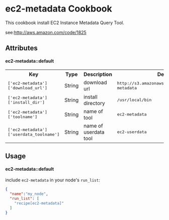 ec2-metadata Cookbook
====================

This cookbook install EC2 Instance Metadata Query Tool.

see:http://aws.amazon.com/code/1825


Attributes
----------

#### ec2-metadata::default
<table>
  <tr>
    <th>Key</th>
    <th>Type</th>
    <th>Description</th>
    <th>Default</th>
  </tr>
  <tr>
    <td><tt>['ec2-metadata']['download_url']</tt></td>
    <td>String</td>
    <td>download url</td>
    <td><tt>http://s3.amazonaws.com/ec2metadata/ec2-metadata</tt></td>
  </tr>
  <tr>
    <td><tt>['ec2-metadata']['install_dir']</tt></td>
    <td>String</td>
    <td>install directory</td>
    <td><tt>/usr/local/bin</tt></td>
  </tr>
  <tr>
    <td><tt>['ec2-metadata']['toolname']</tt></td>
    <td>String</td>
    <td>name of tool</td>
    <td><tt>ec2-metadata</tt></td>
  </tr>
  <tr>
    <td><tt>['ec2-metadata']['userdata_toolname']</tt></td>
    <td>String</td>
    <td>name of userdata tool</td>
    <td><tt>ec2-userdata</tt></td>
  </tr>
</table>

Usage
-----
#### ec2-metadata::default

include `ec2-metadata` in your node's `run_list`:

```json
{
  "name":"my_node",
  "run_list": [
    "recipe[ec2-metadata]"
  ]
}
```
